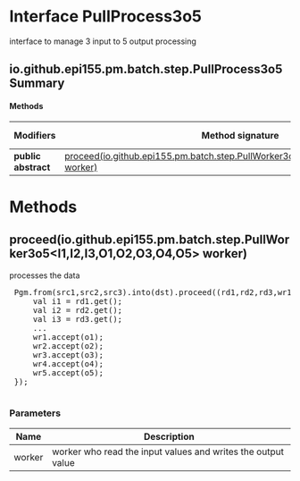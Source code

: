 Interface PullProcess3o5
========================
interface to manage 3 input to 5 output processing

io.github.epi155.pm.batch.step.PullProcess3o5 Summary
-------
#### Methods
| Modifiers           | Method signature                                                                                                                                                      | Return type |
| ------------------- | --------------------------------------------------------------------------------------------------------------------------------------------------------------------- | ----------- |
| **public abstract** | [proceed(io.github.epi155.pm.batch.step.PullWorker3o5<I1,I2,I3,O1,O2,O3,O4,O5> worker)](#proceediogithubepi155pmbatchsteppullworker3o5i1-i2-i3-o1-o2-o3-o4-o5-worker) | void        |

Methods
=======
proceed(io.github.epi155.pm.batch.step.PullWorker3o5<I1,I2,I3,O1,O2,O3,O4,O5> worker)
-------------------------------------------------------------------------------------
processes the data
 <pre>
 Pgm.from(src1,src2,src3).into(dst).proceed((rd1,rd2,rd3,wr1,wr2,wr3,wr4,wr5) -> {
     val i1 = rd1.get();
     val i2 = rd2.get();
     val i3 = rd3.get();
     ...
     wr1.accept(o1);
     wr2.accept(o2);
     wr3.accept(o3);
     wr4.accept(o4);
     wr5.accept(o5);
 });
 </pre>

### Parameters

| Name   | Description                                                  |
| ------ | ------------------------------------------------------------ |
| worker | worker who read the input values and writes the output value |


